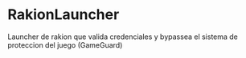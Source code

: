 # RakionLauncher
Launcher de rakion que valida credenciales y bypassea el sistema de proteccion del juego (GameGuard)

